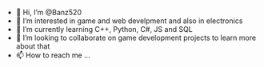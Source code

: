 - 👋 Hi, I’m @Banz520
- 👀 I’m interested in game and web develpment and also in electronics
- 🌱 I’m currently learning C++, Python, C#, JS and SQL
- 💞️ I’m looking to collaborate on game development projects to learn more about that
- 📫 How to reach me ...

<!---
Banz520/Banz520 is a ✨ special ✨ repository because its `README.md` (this file) appears on your GitHub profile.
You can click the Preview link to take a look at your changes.
--->
